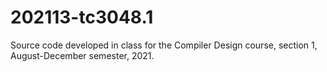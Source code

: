 # 202113-tc3048.1
Source code developed in class for the Compiler Design course, section 1, August-December semester, 2021.
